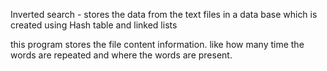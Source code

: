 Inverted search - stores the data from the text files in a data base which is created using Hash table and linked lists

this program stores the file content information. like how many time the words are repeated and where the words are present.
